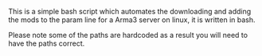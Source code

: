 This is a simple bash script which automates the downloading and adding the mods to the param line for a Arma3 server on linux, it is written in bash.

Please note some of the paths are hardcoded as a result you will need to have the paths correct.